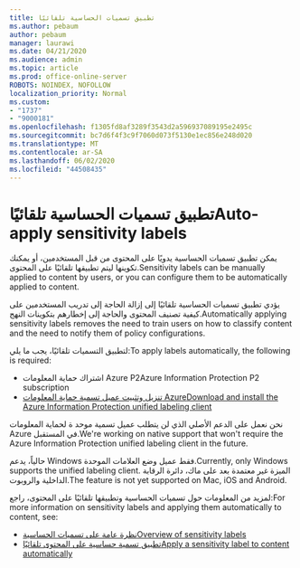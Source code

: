 ```yaml
---
title: تطبيق تسميات الحساسية تلقائيًا
ms.author: pebaum
author: pebaum
manager: laurawi
ms.date: 04/21/2020
ms.audience: admin
ms.topic: article
ms.prod: office-online-server
ROBOTS: NOINDEX, NOFOLLOW
localization_priority: Normal
ms.custom:
- "1737"
- "9000181"
ms.openlocfilehash: f1305fd8af3289f3543d2a596937089195e2495c
ms.sourcegitcommit: bc7d6f4f3c9f7060d073f5130e1ec856e248d020
ms.translationtype: MT
ms.contentlocale: ar-SA
ms.lasthandoff: 06/02/2020
ms.locfileid: "44508435"
---
```

# <a name="auto-apply-sensitivity-labels"></a><span data-ttu-id="1bcc5-102">تطبيق تسميات الحساسية تلقائيًا</span><span class="sxs-lookup"><span data-stu-id="1bcc5-102">Auto-apply sensitivity labels</span></span>

<span data-ttu-id="1bcc5-103">يمكن تطبيق تسميات الحساسية يدويًا على المحتوى من قبل المستخدمين، أو يمكنك تكوينها ليتم تطبيقها تلقائيًا على المحتوى.</span><span class="sxs-lookup"><span data-stu-id="1bcc5-103">Sensitivity labels can be manually applied to content by users, or you can configure them to be automatically applied to content.</span></span>

<span data-ttu-id="1bcc5-104">يؤدي تطبيق تسميات الحساسية تلقائيًا إلى إزالة الحاجة إلى تدريب المستخدمين على كيفية تصنيف المحتوى والحاجة إلى إخطارهم بتكوينات النهج.</span><span class="sxs-lookup"><span data-stu-id="1bcc5-104">Automatically applying sensitivity labels removes the need to train users on how to classify content and the need to notify them of policy configurations.</span></span>

<span data-ttu-id="1bcc5-105">لتطبيق التسميات تلقائيًا، يجب ما يلي:</span><span class="sxs-lookup"><span data-stu-id="1bcc5-105">To apply labels automatically, the following is required:</span></span>

- <span data-ttu-id="1bcc5-106">اشتراك حماية المعلومات Azure P2</span><span class="sxs-lookup"><span data-stu-id="1bcc5-106">Azure Information Protection P2 subscription</span></span>
- [<span data-ttu-id="1bcc5-107">تنزيل وتثبيت عميل تسمية حماية المعلومات Azure</span><span class="sxs-lookup"><span data-stu-id="1bcc5-107">Download and install the Azure Information Protection unified labeling client</span></span>](https://docs.microsoft.com/azure/information-protection/rms-client/install-unifiedlabelingclient-app)

<span data-ttu-id="1bcc5-108">نحن نعمل على الدعم الأصلي الذي لن يتطلب عميل تسمية موحد ة لحماية المعلومات Azure في المستقبل.</span><span class="sxs-lookup"><span data-stu-id="1bcc5-108">We're working on native support that won't require the Azure Information Protection unified labeling client in the future.</span></span>

<span data-ttu-id="1bcc5-109">حالياً، يدعم Windows فقط عميل وضع العلامات الموحدة.</span><span class="sxs-lookup"><span data-stu-id="1bcc5-109">Currently, only Windows supports the unified labeling client.</span></span>  <span data-ttu-id="1bcc5-110">الميزة غير معتمدة بعد على ماك، دائرة الرقابة الداخلية والروبوت.</span><span class="sxs-lookup"><span data-stu-id="1bcc5-110">The feature is not yet supported on Mac, iOS and Android.</span></span>

<span data-ttu-id="1bcc5-111">لمزيد من المعلومات حول تسميات الحساسية وتطبيقها تلقائيًا على المحتوى، راجع:</span><span class="sxs-lookup"><span data-stu-id="1bcc5-111">For more information on sensitivity labels and applying them automatically to content,  see:</span></span>

- [<span data-ttu-id="1bcc5-112">نظرة عامة على تسميات الحساسية</span><span class="sxs-lookup"><span data-stu-id="1bcc5-112">Overview of sensitivity labels</span></span>](https://docs.microsoft.com/microsoft-365/compliance/sensitivity-labels)
- [<span data-ttu-id="1bcc5-113">تطبيق تسمية حساسية على المحتوى تلقائيًا</span><span class="sxs-lookup"><span data-stu-id="1bcc5-113">Apply a sensitivity label to content automatically</span></span>](https://docs.microsoft.com/office365/securitycompliance/apply_sensitivity_label_automatically)